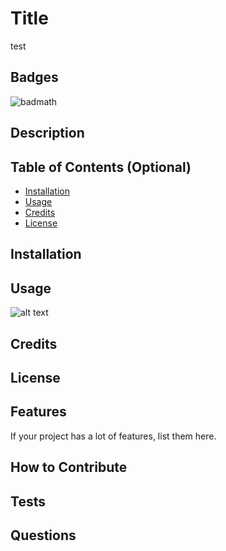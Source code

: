 # Title
   test

   ## Badges
   
   ![badmath](https://img.shields.io/badge/license-MIT-blue)

   ## Description
     
   ## Table of Contents (Optional)
      
   - [Installation](#installation)
   - [Usage](#usage)
   - [Credits](#credits)
   - [License](#license)
   
   ## Installation
      
   ## Usage
   
   ![alt text](assets/images/screenshot.png)
      
   ## Credits   
     
   ## License
      
   ## Features
   
   If your project has a lot of features, list them here.
   
   ## How to Contribute
   
   ## Tests

   ## Questions
   